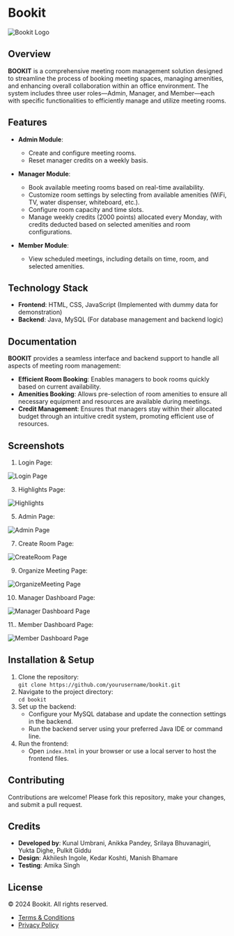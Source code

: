 # Bookit

![Bookit Logo](./frontend/assets/img/bookitlogo.png)

## Overview

**BOOKIT** is a comprehensive meeting room management solution designed to streamline the process of booking meeting spaces, managing amenities, and enhancing overall collaboration within an office environment. The system includes three user roles—Admin, Manager, and Member—each with specific functionalities to efficiently manage and utilize meeting rooms.

## Features

- **Admin Module**:  
  - Create and configure meeting rooms.
  - Reset manager credits on a weekly basis.
  
- **Manager Module**:  
  - Book available meeting rooms based on real-time availability.
  - Customize room settings by selecting from available amenities (WiFi, TV, water dispenser, whiteboard, etc.).
  - Configure room capacity and time slots.
  - Manage weekly credits (2000 points) allocated every Monday, with credits deducted based on selected amenities and room configurations.

- **Member Module**:  
  - View scheduled meetings, including details on time, room, and selected amenities.
  
## Technology Stack

- **Frontend**: HTML, CSS, JavaScript (Implemented with dummy data for demonstration)
- **Backend**: Java, MySQL (For database management and backend logic)
  
## Documentation

**BOOKIT** provides a seamless interface and backend support to handle all aspects of meeting room management:

- **Efficient Room Booking**: Enables managers to book rooms quickly based on current availability.
- **Amenities Booking**: Allows pre-selection of room amenities to ensure all necessary equipment and resources are available during meetings.
- **Credit Management**: Ensures that managers stay within their allocated budget through an intuitive credit system, promoting efficient use of resources.
  
## Screenshots
1. Login Page:

![Login Page](./frontend/assets/img/LoginPage.png)


3. Highlights Page:
   
![Highlights](./frontend/assets/img/Highlights.png)

5. Admin Page:
   
![Admin Page](./frontend/assets/img/AdminDashboard.png)


7. Create Room Page:
   
![CreateRoom Page](./frontend/assets/img/CreateRoom.png)


9. Organize Meeting Page:

    
![OrganizeMeeting Page](./frontend/assets/img/OrganizeMeeting.png)

10. Manager Dashboard Page:

    
![Manager Dashboard Page](./frontend/assets/img/ManageDashboard.png)

11.. Member Dashboard Page:

    
![Member Dashboard Page](./frontend/assets/img/MemberDashboard.png)


## Installation & Setup

1. Clone the repository:  
   `git clone https://github.com/yourusername/bookit.git`
2. Navigate to the project directory:  
   `cd bookit`
3. Set up the backend:
   - Configure your MySQL database and update the connection settings in the backend.
   - Run the backend server using your preferred Java IDE or command line.
4. Run the frontend:
   - Open `index.html` in your browser or use a local server to host the frontend files.
  
## Contributing

Contributions are welcome! Please fork this repository, make your changes, and submit a pull request.

## Credits

- **Developed by**: Kunal Umbrani, Anikka Pandey, Srilaya Bhuvanagiri, Yukta Dighe, Pulkit Giddu
- **Design**: Akhilesh Ingole, Kedar Koshti, Manish Bhamare
- **Testing**: Amika Singh

## License

© 2024 Bookit. All rights reserved.  
- [Terms & Conditions](#)
- [Privacy Policy](#)
